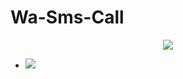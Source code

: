 # Wa-Sms-Call
<p align="center">
    <img src="https://img.shields.io/static/v1?logo=linux&label=Language&message=python&color=yellow">

- [![](https://img.shields.io/static/v1?logo=youtube&label=subscribe&message=my%20youtube&color=green)](https://youtube.com/channel/UCtu-GcxKL8kJBXpR1wfMgWg)
